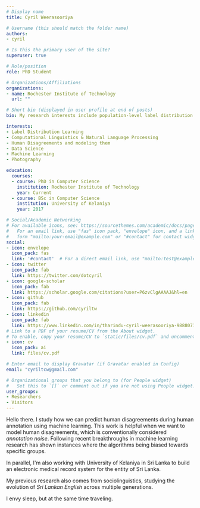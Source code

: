 ```yaml
---
# Display name
title: Cyril Weerasooriya

# Username (this should match the folder name)
authors:
- cyril

# Is this the primary user of the site?
superuser: true

# Role/position
role: PhD Student

# Organizations/Affiliations
organizations:
- name: Rochester Institute of Technology
  url: ""

# Short bio (displayed in user profile at end of posts)
bio: My research interests include population-level label distribution learning and natural language processing.

interests:
- Label Distribution Learning
- Computational Linguistics & Natural Language Processing
- Human Disagreements and modeling them
- Data Science
- Machine Learning
- Photography

education:
  courses:
  - course: PhD in Computer Science
    institution: Rochester Institute of Technology
    year: Current
  - course: BSc in Computer Science
    institution: University of Kelaniya
    year: 2017

# Social/Academic Networking
# For available icons, see: https://sourcethemes.com/academic/docs/page-builder/#icons
#   For an email link, use "fas" icon pack, "envelope" icon, and a link in the
#   form "mailto:your-email@example.com" or "#contact" for contact widget.
social:
- icon: envelope
  icon_pack: fas
  link: '#contact'  # For a direct email link, use "mailto:test@example.org".
- icon: twitter
  icon_pack: fab
  link: https://twitter.com/dotcyril
- icon: google-scholar
  icon_pack: fab
  link: https://scholar.google.com/citations?user=P6zvClgAAAAJ&hl=en
- icon: github
  icon_pack: fab
  link: https://github.com/cyriltw
- icon: linkedin
  icon_pack: fab
  link: https://www.linkedin.com/in/tharindu-cyril-weerasooriya-988807122/
# Link to a PDF of your resume/CV from the About widget.
# To enable, copy your resume/CV to `static/files/cv.pdf` and uncomment the lines below.
- icon: cv
  icon_pack: ai
  link: files/cv.pdf

# Enter email to display Gravatar (if Gravatar enabled in Config)
email: "cyriltcw@gmail.com"

# Organizational groups that you belong to (for People widget)
#   Set this to `[]` or comment out if you are not using People widget.
user_groups:
- Researchers
- Visitors
---
```


 Hello there. I study how we can predict human disagreements during human annotation using machine learning. This work is helpful when we want to model human disagreements, which is conventionally considered *annotation noise*. Following recent breakthroughs in machine learning research has shown instances where the algorithms being biased towards specific groups. 

 In parallel, I'm also working with University of Kelaniya in Sri Lanka to build an electronic medical record system for the entity of Sri Lanka. 

 My previous research also comes from sociolinguistics, studying the evolution of *Sri Lankan English* across multiple generations. 

 I envy sleep, but at the same time traveling. 